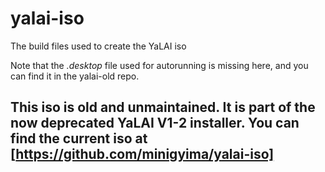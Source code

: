 # yalai-iso
The build files used to create the YaLAI iso

Note that the *.desktop* file used for autorunning is missing here, and you can find it in the yalai-old repo.

## This iso is old and unmaintained. It is part of the now deprecated YaLAI V1-2 installer. You can find the current iso at [https://github.com/minigyima/yalai-iso]
